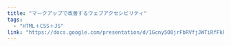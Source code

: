 ```yaml
---
title: "マークアップで改善するウェブアクセシビリティ"
tags:
  - "HTML＋CSS＋JS"
link: "https://docs.google.com/presentation/d/1Gcny5O0jrFbRVfjJWTiRfFkk3EMCLwiS-kqwj_JTCUM/edit#/"
---
```

